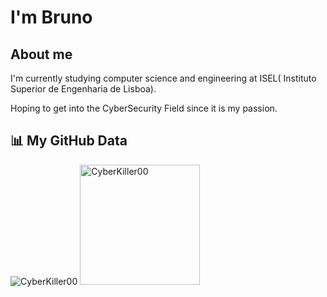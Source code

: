 # I'm Bruno

## About me

I'm currently studying computer science and engineering at ISEL( Instituto Superior de Engenharia de Lisboa).

Hoping to get into the CyberSecurity Field since it is my passion.

## 📊 My GitHub Data

<div>
	<img src="https://github-readme-streak-stats.herokuapp.com/?user=CyberKiller00&theme=dark" alt="CyberKiller00" />
	<img src="https://github-readme-stats.vercel.app/api/top-langs?username=CyberKiller00&langs_count=10&show_icons=true&locale=en&layout=compact&theme=dark" alt="CyberKiller00" height="192px"/>
  <br/>
</div>
